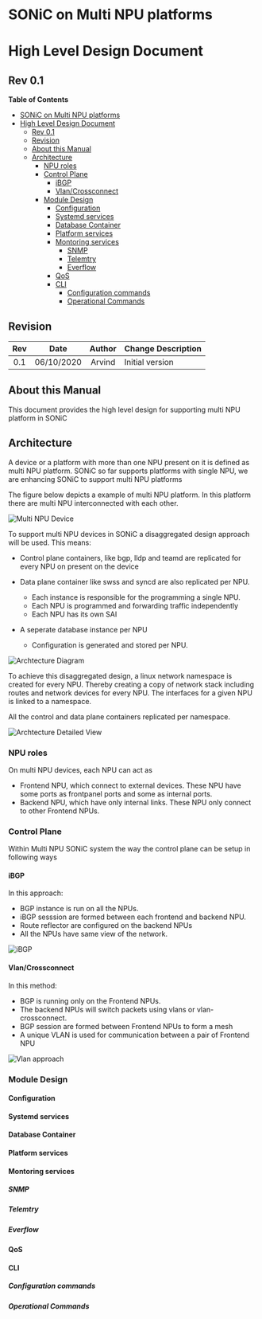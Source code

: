 # SONiC on Multi NPU platforms
# High Level Design Document
## Rev 0.1
<!-- markdown-toc start - Don't edit this section. Run M-x markdown-toc-refresh-toc -->
**Table of Contents**

- [SONiC on Multi NPU platforms](#sonic-on-multi-npu-platforms)
- [High Level Design Document](#high-level-design-document)
    - [Rev 0.1](#rev-01)
    - [Revision](#revision)
    - [About this Manual](#about-this-manual)
    - [Architecture](#architecture)
        - [NPU roles](#npu-roles)
        - [Control Plane](#control-plane)
            - [iBGP](#ibgp)
            - [Vlan/Crossconnect](#vlancrossconnect)
        - [Module Design](#module-design)
            - [Configuration](#configuration)
            - [Systemd services](#systemd-services)
            - [Database Container](#database-container)
            - [Platform services](#platform-services)
            - [Montoring services](#montoring-services)
                - [SNMP](#snmp)
                - [Telemtry](#telemtry)
                - [Everflow](#everflow)
            - [QoS](#qos)
            - [CLI](#cli)
                - [Configuration commands](#configuration-commands)
                - [Operational Commands](#operational-commands)

<!-- markdown-toc end -->
  
    
## Revision
| Rev |     Date    |       Author       | Change Description                |
|:---:|:-----------:|:------------------:|-----------------------------------|
| 0.1 | 06/10/2020  |    Arvind          | Initial version                   |


## About this Manual

This document provides the high level design for supporting multi NPU platform in SONiC

## Architecture
A device or a platform with more than one NPU present on it is defined as multi NPU platform.
SONiC so far supports platforms with single NPU, we are enhancing SONiC to support multi NPU platforms

The figure below depicts a example of multi NPU platform. In this platform there are multi NPU interconnected with each other. 

![Multi NPU Device](images/multi_npu_device.jpg)

To support multi NPU devices in SONiC a disaggregated design approach will be used. This means:
- Control plane containers, like bgp, lldp and teamd are replicated for every NPU on present on the device
- Data plane container like swss and syncd are also replicated per NPU.
   - Each instance is responsible for the programming a single NPU.
   - Each NPU is programmed and forwarding traffic independently
   - Each NPU has its own SAI
   
- A seperate database instance per NPU
  - Configuration is generated and stored per NPU.

![Archtecture Diagram](images/architecture_diagram.jpg)

To achieve this disaggregated design, a linux network namespace is created for every NPU.
Thereby creating a copy of network stack including routes and network devices for every NPU.
The interfaces for a given NPU is linked to a namespace.

All the control and data plane containers replicated per namespace.


![Archtecture Detailed View](images/multi_npu_architecture.jpg)
### NPU roles

On multi NPU devices, each NPU can act as 
 - Frontend NPU, which connect to external devices. These NPU have some ports as frontpanel ports and some as internal ports.
 - Backend NPU, which have only internal links. These NPU only connect to other Frontend NPUs.
 
### Control Plane
Within Multi NPU SONiC system the way the control plane can be setup in following ways
#### iBGP 
In this approach:
- BGP instance is run on all the NPUs.
- iBGP sesssion are formed between each frontend and backend NPU.
- Route reflector are configured on the backend NPUs
- All the NPUs have same view of the network.


![iBGP](images/iBgp.jpg)

#### Vlan/Crossconnect
In this method:
- BGP is running only on the Frontend NPUs.
- The backend NPUs will switch packets using vlans or vlan-crossconnect.
- BGP session are formed between Frontend NPUs to form a mesh
- A unique VLAN is used for communication between a pair of Frontend NPU

![Vlan approach](images/vlan_cc.jpg)

### Module Design

#### Configuration

#### Systemd services

#### Database Container

#### Platform services

#### Montoring services

##### SNMP

##### Telemtry

##### Everflow

#### QoS

#### CLI

##### Configuration commands

##### Operational Commands
 
